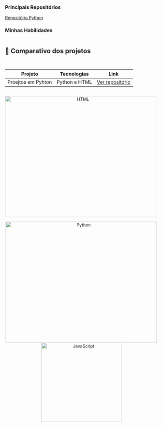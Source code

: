 ### Principais Repositórios
<a href="https://github.com/17-henrique-aguiar/Python" class="botao"> Repositório Python </a>

### Minhas Habilidades
<div style="display: flex; gap: 15px; flex-wrap: wrap;">

  ## 📌 Comparativo dos projetos

| Projeto           | Tecnologias           | Link                                      |
|-------------------|-----------------------|-------------------------------------------|
| Proejtos em Pyhton      | Python e HTML         | [Ver repositório](https://github.com/17-henrique-aguiar/Python) |


  <div style="text-align: center;">
      <img alt="HTML" height="400" width="500" src="https://media3.giphy.com/media/v1.Y2lkPTc5MGI3NjExOG4zMXF6d2Q3cGIwdHdodDdudTJ6MTJrbjVodGd3azU0MmpxZW82OCZlcD12MV9pbnRlcm5hbF9naWZfYnlfaWQmY3Q9Zw/l3vRfNA1p0rvhMSvS/giphy.gif">
  </div>
    
  <div style="text-align: center;">
      <img alt="Python" height="400" width="500" src="https://media0.giphy.com/media/v1.Y2lkPTc5MGI3NjExamNhbzA4NW80bTNqdWliaXBqcnJncms0aWNmbjR4b3RteWt1OHpoNyZlcD12MV9pbnRlcm5hbF9naWZfYnlfaWQmY3Q9Zw/coxQHKASG60HrHtvkt/giphy.gif">
 <img alt="JavaScript" height="261" width="265" src="https://media4.giphy.com/media/v1.Y2lkPTc5MGI3NjExcWN0ZWVvdHpxM3Rvemhrbmo3Ymo0NW9jemEwd3gyNzJxdWphcGgxZyZlcD12MV9pbnRlcm5hbF9naWZfYnlfaWQmY3Q9Zw/SvFocn0wNMx0iv2rYz/giphy.gif">
  </div>

